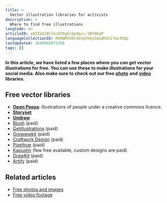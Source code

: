 ```yaml
---
title: >
  Vector illustration libraries for activists
description: >
  Where to find free illustrations
langCode: en
articleID: e8ZZ2dJ8ClGcDfDgEsGp9qiv-5BYAKqP
languageCollectionID: M5RNMYb0ldkVqTHky5QxQM1hITmx3hQp
lastUpdated: 1646992872356
tags: []
---
```


**In this article, we have listed a few places where you can get vector illustrations for free. You can use these to make illustrations for your social media. Also make sure to check out our free** [**photo**](/tools/photo-libraries) **and** [**video**](/tools/video-libraries) **libraries.**

## **Free vector libraries**

-   [**Open Peeps**](https://www.openpeeps.com): Illustrations of people under a creative commons licence.
-   [**Storyset**](https://storyset.com)
-   [**Undraw**](https://undraw.co)
-   [Blush](https://blush.design) (paid)
-   [Getillustrations](https://www.getillustrations.com) (paid)
-   [Growwwkit](https://growwwkit.com) (paid)
-   [Craftwork Design](https://craftwork.design) (paid)
-   [Pixeltrue](https://www.pixeltrue.com) (paid)
-   [Kapustin](https://www.kapustin.co/freebies) (few free available, custom designs are paid)
-   [DrawKit](https://drawkit.com) (paid)
-   [Artify](https://www.artify.co) (paid)

## Related articles

-   [Free photos and images](/tools/photo-libraries)
-   [Free video footage](/tools/video-libraries)